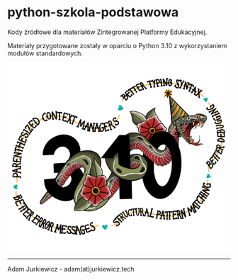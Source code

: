 # python-szkola-podstawowa

Kody źródłowe dla materiałów Zintegrowanej Platformy Edukacyjnej.

Materiały przygotowane zostały w oparciu o Python 3.10 z wykorzystaniem modułów standardowych.

![135937807-fd3e0fd2-a31a-47a4-90c6-b0bb1d0704d4](135937807-fd3e0fd2-a31a-47a4-90c6-b0bb1d0704d4.png)

----

Adam Jurkiewicz - adam(at)jurkiewicz.tech
